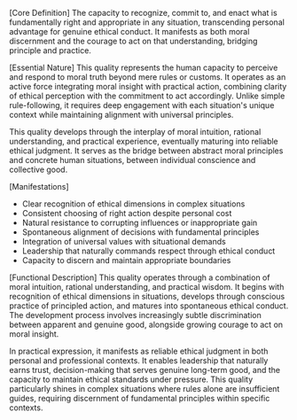 [Core Definition]
The capacity to recognize, commit to, and enact what is fundamentally right and appropriate in any situation, transcending personal advantage for genuine ethical conduct. It manifests as both moral discernment and the courage to act on that understanding, bridging principle and practice.

[Essential Nature]
This quality represents the human capacity to perceive and respond to moral truth beyond mere rules or customs. It operates as an active force integrating moral insight with practical action, combining clarity of ethical perception with the commitment to act accordingly. Unlike simple rule-following, it requires deep engagement with each situation's unique context while maintaining alignment with universal principles.

This quality develops through the interplay of moral intuition, rational understanding, and practical experience, eventually maturing into reliable ethical judgment. It serves as the bridge between abstract moral principles and concrete human situations, between individual conscience and collective good.

[Manifestations]
- Clear recognition of ethical dimensions in complex situations
- Consistent choosing of right action despite personal cost
- Natural resistance to corrupting influences or inappropriate gain
- Spontaneous alignment of decisions with fundamental principles
- Integration of universal values with situational demands
- Leadership that naturally commands respect through ethical conduct
- Capacity to discern and maintain appropriate boundaries

[Functional Description]
This quality operates through a combination of moral intuition, rational understanding, and practical wisdom. It begins with recognition of ethical dimensions in situations, develops through conscious practice of principled action, and matures into spontaneous ethical conduct. The development process involves increasingly subtle discrimination between apparent and genuine good, alongside growing courage to act on moral insight.

In practical expression, it manifests as reliable ethical judgment in both personal and professional contexts. It enables leadership that naturally earns trust, decision-making that serves genuine long-term good, and the capacity to maintain ethical standards under pressure. This quality particularly shines in complex situations where rules alone are insufficient guides, requiring discernment of fundamental principles within specific contexts.